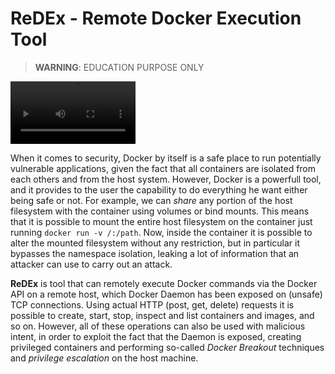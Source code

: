 # ReDEx - Remote Docker Execution Tool

> **WARNING**: EDUCATION PURPOSE ONLY

<video width="200" height="100" src="https://github.com/lmriccardo/redex/assets/32601287/3cf6e63a-5118-4697-b780-f845b709b9ae"></video>


When it comes to security, Docker by itself is a safe place to run potentially vulnerable applications, given the fact that all containers are isolated from each others and from the host system. However, Docker is a powerfull tool, and it provides to the user the capability to do everything he want either being safe or not. For example, we can *share* any portion of the host filesystem with the container using volumes or bind mounts. This means that it is possible to mount the entire host filesystem on the container just running `docker run -v /:/path`. Now, inside the container it is possible to alter the mounted filesystem without any restriction, but in particular it bypasses the namespace isolation, leaking a lot of information that an attacker can use to carry out an attack. 

**ReDEx** is tool that can remotely execute Docker commands via the Docker API on a remote host, which Docker Daemon has been exposed on (unsafe) TCP connections. Using actual HTTP (post, get, delete) requests it is possible to create, start, stop, inspect and list containers and images, and so on. However, all of these operations can also be used with malicious intent, in order to exploit the fact that the Daemon is exposed, creating privileged containers and performing so-called *Docker Breakout* techniques and *privilege escalation* on the host machine. 
